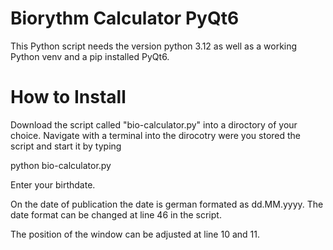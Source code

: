# Biorythm Calculator PyQt6
This Python script needs the version python 3.12 as well as a working 
Python venv and a pip installed PyQt6.

# How to Install
Download the script called "bio-calculator.py" into a diroctory of your 
choice. Navigate with a terminal into the dirocotry were you stored 
the script and start it by typing 

python bio-calculator.py

Enter your birthdate.


On the date of publication the date is german formated as dd.MM.yyyy.
The date format can be changed at line 46 in the script.

The position of the window can be adjusted at line 10 and 11.
